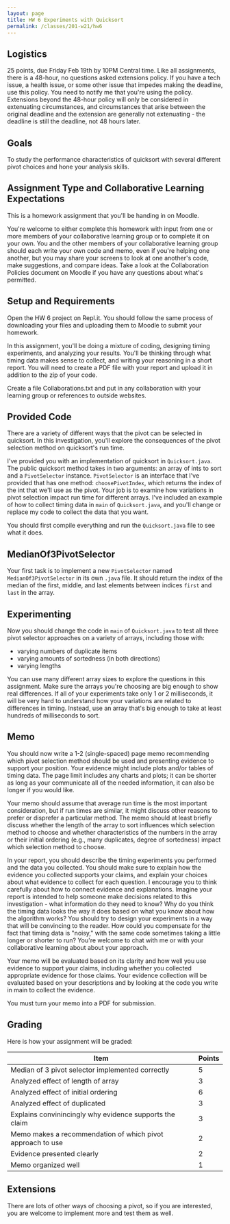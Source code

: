 ```yaml
---
layout: page
title: HW 6 Experiments with Quicksort
permalink: /classes/201-w21/hw6
---
```


## Logistics
25 points, due Friday Feb 19th by 10PM Central time. Like all assignments, there is a 48-hour, no questions asked extensions policy. If you have a tech issue, a health issue, or some other issue that impedes making the deadline, use this policy. You need to notify me that you're using the policy. Extensions beyond the 48-hour policy will only be considered in extenuating circumstances, and circumstances that arise between the original deadline and the extension are generally not extenuating - the deadline is still the deadline, not 48 hours later.

## Goals
To study the performance characteristics of quicksort with several different pivot choices and hone your analysis skills.

## Assignment Type and Collaborative Learning Expectations
This is a homework assignment that you'll be handing in on Moodle.

You're welcome to either complete this homework with input from one or more members of your collaborative learning group or to complete it on your own. You and the other members of your collaborative learning group should each write your own code and memo, even if you're helping one another, but you may share your screens to look at one another's code, make suggestions, and compare ideas. Take a look at the Collaboration Policies document on Moodle if you have any questions about what's permitted.

## Setup and Requirements
Open the HW 6 project on Repl.it. You should follow the same process of downloading your files and uploading them to Moodle to submit your homework. 

In this assignment, you'll be doing a mixture of coding, designing timing experiments, and analyzing your results. You'll be thinking through what timing data makes sense to collect, and writing your reasoning in a short report. You will need to create a PDF file with your report and upload it in addition to the zip of your code.

Create a file Collaborations.txt and put in any collaboration with your learning group or references to outside websites.

## Provided Code
There are a variety of different ways that the pivot can be selected in quicksort. In this investigation, you'll explore the consequences of the pivot selection method on quicksort's run time.

I've provided you with an implementation of quicksort in `Quicksort.java`. The public quicksort method takes in two arguments: an array of ints to sort and a `PivotSelector` instance. `PivotSelector` is an interface that I've provided that has one method: `choosePivotIndex`, which returns the index of the int that we'll use as the pivot. Your job is to examine how variations in pivot selection impact run time for different arrays. I've included an example of how to collect timing data in `main` of `Quicksort.java`, and you'll change or replace my code to collect the data that you want.

You should first compile everything and run the `Quicksort.java` file to see what it does.

## MedianOf3PivotSelector

Your first task is to implement a new `PivotSelector` named `MedianOf3PivotSelector` in its own `.java` file. It should return the index of the median of the first, middle, and last elements between indices `first` and `last` in the array.

## Experimenting

Now you should change the code in `main` of `Quicksort.java` to test all three pivot selector approaches on a variety of arrays, including those with:

* varying numbers of duplicate items
* varying amounts of sortedness (in both directions)
* varying lengths 

You can use many different array sizes to explore the questions in this assignment. Make sure the arrays you're choosing are big enough to show real differences. If all of your experiments take only 1 or 2 milliseconds, it will be very hard to understand how your variations are related to differences in timing. Instead, use an array that's big enough to take at least hundreds of milliseconds to sort.

## Memo

You should now write a 1-2 (single-spaced) page memo recommending which pivot selection method should be used and presenting evidence to support your position. Your evidence might include plots and/or tables of timing data. The page limit includes any charts and plots; it can be shorter as long as your communicate all of the needed information, it can also be longer if you would like.

Your memo should assume that average run time is the most important consideration, but if run times are similar, it might discuss other reasons to prefer or disprefer a particular method. The memo should at least briefly discuss whether the length of the array to sort influences which selection method to choose and whether characteristics of the numbers in the array or their initial ordering (e.g., many duplicates, degree of sortedness) impact which selection method to choose.

In your report, you should describe the timing experiments you performed and the data you collected. You should make sure to explain how the evidence you collected supports your claims, and explain your choices about what evidence to collect for each question. I encourage you to think carefully about how to connect evidence and explanations. Imagine your report is intended to help someone make decisions related to this investigation - what information do they need to know? Why do you think the timing data looks the way it does based on what you know about how the algorithm works? You should try to design your experiments in a way that will be convincing to the reader. How could you compensate for the fact that timing data is "noisy," with the same code sometimes taking a little longer or shorter to run? You're welcome to chat with me or with your collaborative learning about about your approach.

Your memo will be evaluated based on its clarity and how well you use evidence to support your claims, including whether you collected appropriate evidence for those claims. Your evidence collection will be evaluated based on your descriptions and by looking at the code you write in main to collect the evidence.

You must turn your memo into a PDF for submission.

## Grading
Here is how your assignment will be graded:

| Item | Points |
|-------|--------|
| Median of 3 pivot selector implemented correctly | 5 |
| Analyzed effect of length of array | 3 |
| Analyzed effect of initial ordering | 6 |
| Analyzed effect of duplicated | 3 |
| Explains convinincingly why evidence supports the claim | 3 |
| Memo makes a recommendation of which pivot approach to use | 2 |
| Evidence presented clearly | 2 |
| Memo organized well | 1 |

## Extensions
There are lots of other ways of choosing a pivot, so if you are interested, you are welcome to implement more and test them as well.